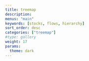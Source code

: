 ```yaml
---
title: treemap
description:
menus: "main"
keywords: [stocks, flows, hierarchy]
sort_order: desc
categories: ["treemap"]
#type: gallery
weight: 17
params:
  theme: dark
---
```

